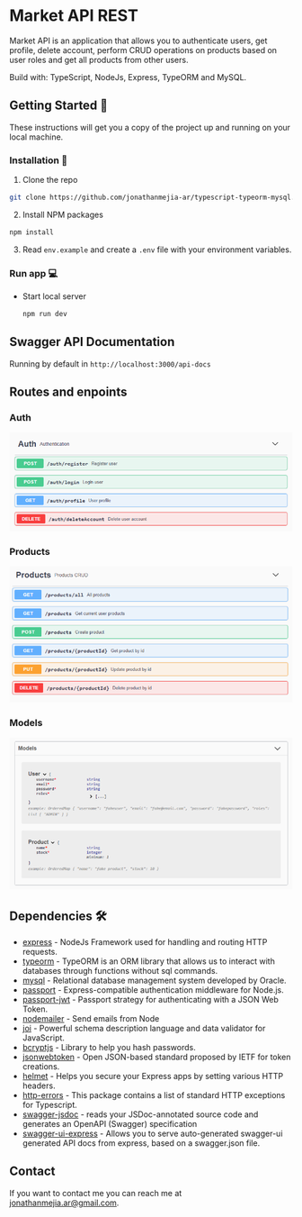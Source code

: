 # Market API REST

Market API is an application that allows you to authenticate users, get profile, delete account, perform CRUD operations on products based on user roles and get all products from other users.

Build with: TypeScript, NodeJs, Express, TypeORM and MySQL.

## Getting Started 🚀

These instructions will get you a copy of the project up and running on your local machine.

### Installation 🔧

1. Clone the repo

```sh
git clone https://github.com/jonathanmejia-ar/typescript-typeorm-mysql.git
```

2. Install NPM packages

```sh
npm install
```

3. Read `env.example` and create a `.env` file with your environment variables.

### Run app 💻

- Start local server
  ```sh
  npm run dev
  ```

## Swagger API Documentation

Running by default in `http://localhost:3000/api-docs`

## Routes and enpoints

### Auth

![auth](docs/images/auth.png)

### Products

![products](docs/images/products.png)

### Models

![models](docs/images/models.png)

## Dependencies 🛠️

- [express](https://www.npmjs.com/package/express) - NodeJs Framework used for handling and routing HTTP requests.
- [typeorm](https://www.npmjs.com/package/typeorm) - TypeORM is an ORM library that allows us to interact with databases through functions without sql commands.
- [mysql](https://www.npmjs.com/package/mysql) - Relational database management system developed by Oracle.
- [passport](https://www.npmjs.com/package/passport) - Express-compatible authentication middleware for Node.js.
- [passport-jwt](https://www.npmjs.com/package/passport-jwt) - Passport strategy for authenticating with a JSON Web Token.
- [nodemailer](https://www.npmjs.com/package/nodemailer) - Send emails from Node
- [joi](https://www.npmjs.com/package/joi) - Powerful schema description language and data validator for JavaScript.
- [bcryptjs](https://www.npmjs.com/package/bcryptjs) - Library to help you hash passwords.
- [jsonwebtoken](https://www.npmjs.com/package/jsonwebtoken) - Open JSON-based standard proposed by IETF for token creations.
- [helmet](https://www.npmjs.com/package/helmet) - Helps you secure your Express apps by setting various HTTP headers.
- [http-errors](https://www.npmjs.com/package/@curveball/http-errors) - This package contains a list of standard HTTP exceptions for Typescript.
- [swagger-jsdoc](https://www.npmjs.com/package/swagger-jsdoc) - reads your JSDoc-annotated source code and generates an OpenAPI (Swagger) specification
- [swagger-ui-express](https://www.npmjs.com/package/swagger-ui-express) - Allows you to serve auto-generated swagger-ui generated API docs from express, based on a swagger.json file.

## Contact

If you want to contact me you can reach me at <jonathanmejia.ar@gmail.com>.
